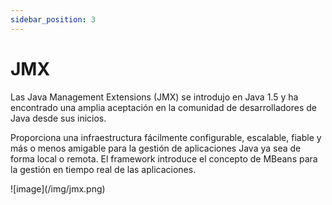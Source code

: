 ```yaml
---
sidebar_position: 3
---
```

# JMX

Las Java Management Extensions (JMX) se introdujo en Java 1.5 y ha encontrado una amplia aceptación en la comunidad de desarrolladores de Java desde sus inicios.

Proporciona una infraestructura fácilmente configurable, escalable, fiable y más o menos amigable para la gestión de aplicaciones Java ya sea de forma local o remota. El framework introduce el concepto de MBeans para la gestión en tiempo real de las aplicaciones.
<div style={{textAlign: 'center'}}>
![image](/img/jmx.png)
</div>